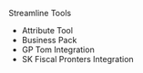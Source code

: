 Streamline Tools

- Attribute Tool
- Business Pack
- GP Tom Integration
- SK Fiscal Pronters Integration 
 

